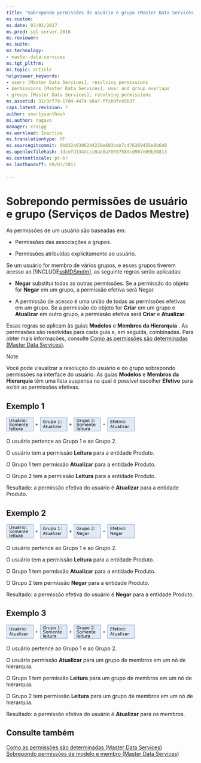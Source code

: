 ```yaml
---
title: "Sobrepondo permissões de usuário e grupo (Master Data Services) | Microsoft Docs"
ms.custom: 
ms.date: 03/01/2017
ms.prod: sql-server-2016
ms.reviewer: 
ms.suite: 
ms.technology:
- master-data-services
ms.tgt_pltfrm: 
ms.topic: article
helpviewer_keywords:
- users [Master Data Services], resolving permissions
- permissions [Master Data Services], user and group overlaps
- groups [Master Data Services], resolving permissions
ms.assetid: 31c3cf7d-17d4-4474-b6a7-ffcb9fc45b37
caps.latest.revision: 7
author: smartysanthosh
ms.author: nagavo
manager: craigg
ms.workload: Inactive
ms.translationtype: HT
ms.sourcegitcommit: 0b832a9306244210e693bde7c476269455e9b6d8
ms.openlocfilehash: 1dcefd134dccc0ae8a7039758dcd987e09b90813
ms.contentlocale: pt-br
ms.lasthandoff: 09/07/2017

---
```

# <a name="overlapping-user-and-group-permissions-master-data-services"></a>Sobrepondo permissões de usuário e grupo (Serviços de Dados Mestre)
  As permissões de um usuário são baseadas em:  
  
-   Permissões das associações a grupos.  
  
-   Permissões atribuídas explicitamente ao usuário.  
  
 Se um usuário for membro de vários grupos, e esses grupos tiverem acesso ao [!INCLUDE[ssMDSmdm](../includes/ssmdsmdm-md.md)], as seguinte regras serão aplicadas:  
  
-   **Negar** substitui todas as outras permissões. Se a permissão do objeto for **Negar** em um grupo, a permissão efetiva será Negar.  
  
-   A permissão de acesso é uma união de todas as permissões efetivas em um grupo. Se a permissão do objeto for **Criar** em um grupo e **Atualizar** em outro grupo, a permissão efetiva será **Criar** e **Atualizar**.  
  
 Essas regras se aplicam às guias **Modelos** e **Membros da Hierarquia** . As permissões são resolvidas para cada guia e, em seguida, combinadas. Para obter mais informações, consulte [Como as permissões são determinadas &#40;Master Data Services&#41;](../master-data-services/how-permissions-are-determined-master-data-services.md).  
  
> [!NOTE]  
>  Você pode visualizar a resolução do usuário e do grupo sobrepondo permissões na interface do usuário. As guias **Modelos** e **Membros da Hierarquia** têm uma lista suspensa na qual é possível escolher **Efetivo** para exibir as permissões efetivas.  
  
## <a name="example-1"></a>Exemplo 1  
 ![mds_conc_user_group_ex_1](../master-data-services/media/mds-conc-user-group-ex-1.gif "mds_conc_user_group_ex_1")  
  
 O usuário pertence ao Grupo 1 e ao Grupo 2.  
  
 O usuário tem a permissão **Leitura** para a entidade Produto.  
  
 O Grupo 1 tem permissão **Atualizar** para a entidade Produto.  
  
 O Grupo 2 tem a permissão **Leitura** para a entidade Produto.  
  
 Resultado: a permissão efetiva do usuário é **Atualizar** para a entidade Produto.  
  
## <a name="example-2"></a>Exemplo 2  
 ![mds_conc_user_group_ex_2](../master-data-services/media/mds-conc-user-group-ex-2.gif "mds_conc_user_group_ex_2")  
  
 O usuário pertence ao Grupo 1 e ao Grupo 2.  
  
 O usuário tem a permissão **Leitura** para a entidade Produto.  
  
 O Grupo 1 tem permissão **Atualizar** para a entidade Produto.  
  
 O Grupo 2 tem permissão **Negar** para a entidade Produto.  
  
 Resultado: a permissão efetiva do usuário é **Negar** para a entidade Produto.  
  
## <a name="example-3"></a>Exemplo 3  
 ![mds_conc_user_group_ex_3](../master-data-services/media/mds-conc-user-group-ex-3.gif "mds_conc_user_group_ex_3")  
  
 O usuário pertence ao Grupo 1 e ao Grupo 2.  
  
 O usuário permissão **Atualizar** para um grupo de membros em um nó de hierarquia.  
  
 O Grupo 1 tem permissão **Leitura** para um grupo de membros em um nó de hierarquia.  
  
 O Grupo 2 tem permissão **Leitura** para um grupo de membros em um nó de hierarquia.  
  
 Resultado: a permissão efetiva do usuário é **Atualizar** para os membros.  
  
## <a name="see-also"></a>Consulte também  
 [Como as permissões são determinadas &#40;Master Data Services&#41;](../master-data-services/how-permissions-are-determined-master-data-services.md)   
 [Sobrepondo permissões de modelo e membro &#40;Master Data Services&#41;](../master-data-services/overlapping-model-and-member-permissions-master-data-services.md)  
  
  

